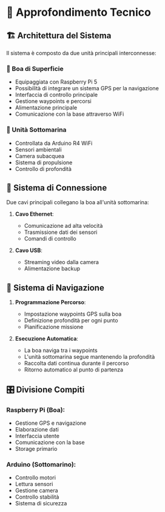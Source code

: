 # 📝 Approfondimento Tecnico

## 🏗️ Architettura del Sistema

Il sistema è composto da due unità principali interconnesse:

### 🛟 Boa di Superficie
- Equipaggiata con Raspberry Pi 5
- Possibilità di integrare un sistema GPS per la navigazione
- Interfaccia di controllo principale
- Gestione waypoints e percorsi
- Alimentazione principale
- Comunicazione con la base attraverso WiFi

### 🤿 Unità Sottomarina
- Controllata da Arduino R4 WiFi
- Sensori ambientali
- Camera subacquea
- Sistema di propulsione
- Controllo di profondità

## 🔌 Sistema di Connessione

Due cavi principali collegano la boa all'unità sottomarina:
1. **Cavo Ethernet**: 
   - Comunicazione ad alta velocità
   - Trasmissione dati dei sensori
   - Comandi di controllo
   
2. **Cavo USB**:
   - Streaming video dalla camera
   - Alimentazione backup

## 🎯 Sistema di Navigazione

1. **Programmazione Percorso**:
   - Impostazione waypoints GPS sulla boa
   - Definizione profondità per ogni punto
   - Pianificazione missione

2. **Esecuzione Automatica**:
   - La boa naviga tra i waypoints
   - L'unità sottomarina segue mantenendo la profondità
   - Raccolta dati continua durante il percorso
   - Ritorno automatico al punto di partenza

## 🎛️ Divisione Compiti

### Raspberry Pi (Boa):
- Gestione GPS e navigazione
- Elaborazione dati
- Interfaccia utente
- Comunicazione con la base
- Storage primario

### Arduino (Sottomarino):
- Controllo motori
- Lettura sensori
- Gestione camera
- Controllo stabilità
- Sistema di sicurezza
